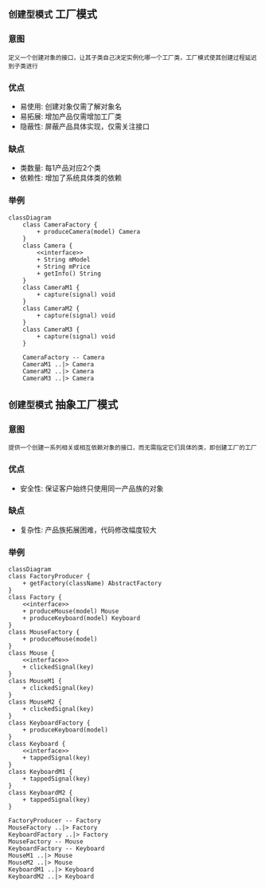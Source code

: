 ## `创建型模式` 工厂模式
### 意图
	定义一个创建对象的接口，让其子类自己决定实例化哪一个工厂类，工厂模式使其创建过程延迟到子类进行
### 优点
- 易使用: 创建对象仅需了解对象名
- 易拓展: 增加产品仅需增加工厂类
- 隐蔽性: 屏蔽产品具体实现，仅需关注接口
### 缺点
- 类数量: 每1产品对应2个类
- 依赖性: 增加了系统具体类的依赖
### 举例
```mermaid
classDiagram
    class CameraFactory {
	    + produceCamera(model) Camera
	}
    class Camera {
	    <<interface>>
	    + String mModel
	    + String mPrice
	    + getInfo() String
    }
    class CameraM1 {
	    + capture(signal) void
    }
    class CameraM2 {
	    + capture(signal) void
    }
    class CameraM3 {
	    + capture(signal) void
    }

	CameraFactory -- Camera
    CameraM1 ..|> Camera
    CameraM2 ..|> Camera
    CameraM3 ..|> Camera
```

## `创建型模式` 抽象工厂模式
### 意图
	提供一个创建一系列相关或相互依赖对象的接口，而无需指定它们具体的类，即创建工厂的工厂
### 优点
- 安全性: 保证客户始终只使用同一产品族的对象
### 缺点
- 复杂性: 产品族拓展困难，代码修改幅度较大
### 举例
```mermaid
classDiagram
class FactoryProducer {
	+ getFactory(className) AbstractFactory
}
class Factory {
	<<interface>>
	+ produceMouse(model) Mouse
	+ produceKeyboard(model) Keyboard
}
class MouseFactory {
	+ produceMouse(model)
}
class Mouse {
	<<interface>>
	+ clickedSignal(key)
}
class MouseM1 {
	+ clickedSignal(key)
}
class MouseM2 {
	+ clickedSignal(key)
}
class KeyboardFactory {
	+ produceKeyboard(model)
}
class Keyboard {
	<<interface>>
	+ tappedSignal(key)
}
class KeyboardM1 {
	+ tappedSignal(key)
}
class KeyboardM2 {
	+ tappedSignal(key)
}

FactoryProducer -- Factory
MouseFactory ..|> Factory
KeyboardFactory ..|> Factory
MouseFactory -- Mouse
KeyboardFactory -- Keyboard
MouseM1 ..|> Mouse
MouseM2 ..|> Mouse
KeyboardM1 ..|> Keyboard
KeyboardM2 ..|> Keyboard
```